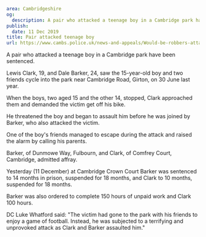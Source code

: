 ```yaml
area: Cambridgeshire
og:
  description: A pair who attacked a teenage boy in a Cambridge park have been sentenced.
publish:
  date: 11 Dec 2019
title: Pair attacked teenage boy
url: https://www.cambs.police.uk/news-and-appeals/Would-be-robbers-attacked-teenage-boy
```

A pair who attacked a teenage boy in a Cambridge park have been sentenced.

Lewis Clark, 19, and Dale Barker, 24, saw the 15-year-old boy and two friends cycle into the park near Cambridge Road, Girton, on 30 June last year.

When the boys, two aged 15 and the other 14, stopped, Clark approached them and demanded the victim get off his bike.

He threatened the boy and began to assault him before he was joined by Barker, who also attacked the victim.

One of the boy's friends managed to escape during the attack and raised the alarm by calling his parents.

Barker, of Dunmowe Way, Fulbourn, and Clark, of Comfrey Court, Cambridge, admitted affray.

Yesterday (11 December) at Cambridge Crown Court Barker was sentenced to 14 months in prison, suspended for 18 months, and Clark to 10 months, suspended for 18 months.

Barker was also ordered to complete 150 hours of unpaid work and Clark 100 hours.

DC Luke Whatford said: "The victim had gone to the park with his friends to enjoy a game of football. Instead, he was subjected to a terrifying and unprovoked attack as Clark and Barker assaulted him."

